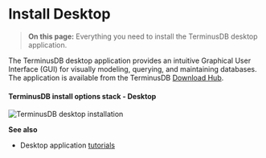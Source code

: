 # Install Desktop

> **On this page:** Everything you need to install the TerminusDB desktop application.

The TerminusDB desktop application provides an intuitive Graphical User Interface (GUI) for visually modeling, querying, and maintaining databases. The application is available from the TerminusDB [Download Hub](https://terminusdb.com/hub/download).

#### TerminusDB install options stack - Desktop 

![TerminusDB desktop installation](../../img/diagrams/terminusdb-install-desktop.png)

<!--
Currently, the desktop application runs on Windows only. Windows 10 is recommended as the application is not yet tested on other versions of Windows.   

After downloading the application, install follows the standard Windows installation process:

- Choose install options.
- Choose install location.
- Install and set up.
- Finish installing.
-->

**See also**

- Desktop application [tutorials](to-do)
